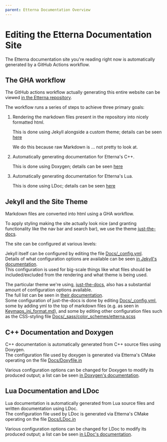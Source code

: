 ```yaml
---
parent: Etterna Documentation Overview
---
```

# Editing the Etterna Documentation Site

The Etterna documentation site you're reading right now is automatically generated by a GitHub Actions workflow.

## The GHA workflow

The GitHub actions workflow actually generating this entire website can be viewed [in the Etterna repository](https://github.com/etternagame/etterna/blob/develop/.github/workflows/documentation.yml).

The workflow runs a series of steps to achieve three primary goals:

1. Rendering the markdown files present in the repository into nicely formatted html.

   This is done using Jekyll alongside a custom theme; details can be seen [here](#jekyll-and-the-site-theme)

   We do this because raw Markdown is ... not pretty to look at.

2. Automatically generating documentation for Etterna's C++.

    This is done using Doxygen; details can be seen [here](#c-documentation-and-doxygen)

3. Automatically generating documentation for Etterna's Lua.

    This is done using LDoc; details can be seen [here](#lua-documentation-and-ldoc)




## Jekyll and the Site Theme

Markdown files are converted into html using a GHA workflow.

To apply styling making the site actually look nice (and granting functionality like the nav bar and search bar), we use the theme [just-the-docs](https://github.com/just-the-docs/just-the-docs).

The site can be configured at various levels:

Jekyll itself can be configured by editing the file [Docs/_config.yml](https://github.com/etternagame/etterna/blob/develop/Docs/_config.yml).  
Details of what configuration options are available can be seen [in Jekyll's documentation](https://jekyllrb.com/docs/configuration/).  
This configuration is used for big-scale things like what files should be included/excluded from the rendering and what theme is being used.

The particular theme we're using, [just-the-docs](https://github.com/just-the-docs/just-the-docs), also has a substantial amount of configuration options available.  
The full list can be seen in [their documentation](https://just-the-docs.github.io/just-the-docs/).  
Some configuration of just-the-docs is done by editing [Docs/_config.yml](https://github.com/etternagame/etterna/blob/develop/Docs/_config.yml), some by adding yml to the top of markdown files (e.g. as seen in [Keymaps_ini_format.md](https://github.com/etternagame/etterna/blob/develop/Docs/legacy/Userdocs/Keymaps_ini_format.md)), and some by editing other configuration files such as the CSS-styling file [Docs/_sass/color_schemes/etterna.scss](https://github.com/etternagame/etterna/blob/develop/Docs/_sass/color_schemes/etterna.scss)

## C++ Documentation and Doxygen

C++ documentation is automatically generated from C++ source files using Doxygen.  
The configuration file used by doxygen is generated via Etterna's CMake operating on the file [Docs/Doxyfile.in](https://github.com/etternagame/etterna/blob/develop/Docs/Doxyfile.in)

Various configuration options can be changed for Doxygen to modify its produced output; a list can be seen [in Doxygen's documentation](https://www.doxygen.nl/manual/config.html).

## Lua Documentation and LDoc

Lua documentation is automatically generated from Lua source files and written documentation using LDoc.  
The configuration file used by LDoc is generated via Etterna's CMake operating on the file [Docs/LDoc.in](https://github.com/etternagame/etterna/blob/develop/Docs/LDoc.in)

Various configuration options can be changed for LDoc to modify its produced output; a list can be seen [in LDoc's documentation](https://stevedonovan.github.io/ldoc/manual/doc.md.html#Fields_allowed_in__config_ld_).
